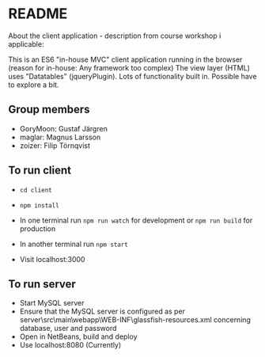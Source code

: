 # README
About the client application - description from course workshop i applicable:

This is an ES6 "in-house MVC" client application running in the browser
(reason for in-house: Any framework too complex)
The view layer (HTML) uses "Datatables" (jqueryPlugin). Lots of
functionality built in. Possible have to explore a bit.

## Group members
- GoryMoon: Gustaf Järgren
- maglar: Magnus Larsson
- zoizer: Filip Törnqvist

## To run client
- `cd client`
- `npm install`
- In one terminal run `npm run watch` for development or `npm run build` for production
- In another terminal run `npm start`

- Visit localhost:3000

## To run server
- Start MySQL server
- Ensure that the MySQL server is configured as per server\src\main\webapp\WEB-INF\glassfish-resources.xml concerning database, user and password
- Open in NetBeans, build and deploy
- Use localhost:8080 (Currently)
